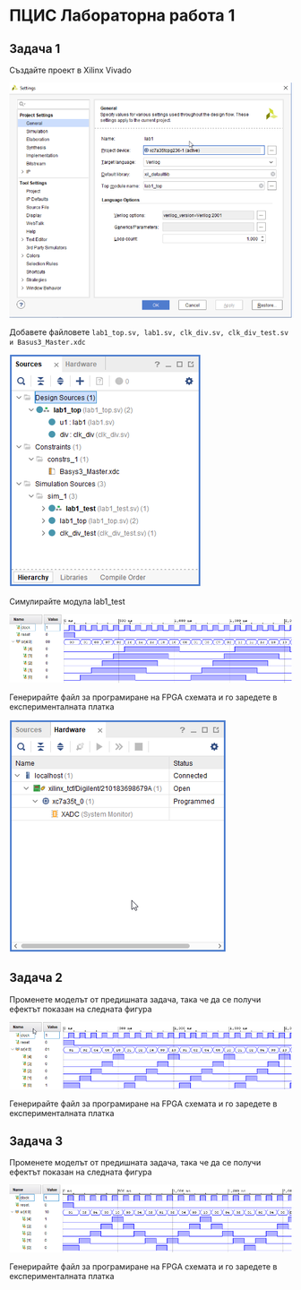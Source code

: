 # ПЦИС Лабораторна работа 1

## Задача 1

Създайте проект в Xilinx Vivado

![project settings](project_settings.png)

Добавете файловете `lab1_top.sv, lab1.sv, clk_div.sv, clk_div_test.sv и Basus3_Master.xdc`

![design structure](design_structure.png)

Симулирайте модула lab1_test

![lab1a simulation](lab1a_sim.png)

Генерирайте файл за програмиране на FPGA схемата и го заредете в експерименталната платка

![hardware manager](hardware_manager.png)


## Задача 2

Променете моделът от предишната задача, така че да се получи ефектът показан на следната фигура

![lab1b simulation](lab1b_sim.png)

Генерирайте файл за програмиране на FPGA схемата и го заредете в експерименталната платка

## Задача 3

Променете моделът от предишната задача, така че да се получи ефектът показан на следната фигура

![lab1b simulation](lab1c_sim.png)

Генерирайте файл за програмиране на FPGA схемата и го заредете в експерименталната платка

